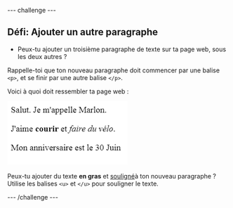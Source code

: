 --- challenge ---

## Défi: Ajouter un autre paragraphe

- Peux-tu ajouter un troisième paragraphe de texte sur ta page web, sous les deux autres ?

Rappelle-toi que ton nouveau paragraphe doit commencer par une balise `<p>`, et se finir par une autre balise `</p>`.

Voici à quoi doit ressembler ta page web :

![capture d'écran](images/birthday-paragraph.png)

Peux-tu ajouter du texte **en gras** et <u>souligné</u>à ton nouveau paragraphe ? Utilise les balises `<u>` et `</u>` pour souligner le texte.

--- /challenge ---